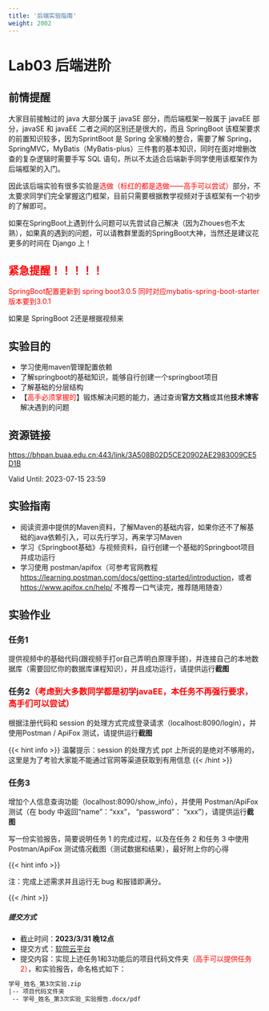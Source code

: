 ```yaml
---
title: '后端实验指南'
weight: 2002
---
```


# Lab03 后端进阶

## 前情提醒

大家目前接触过的 java 大部分属于 javaSE 部分，而后端框架一般属于 javaEE 部分，javaSE 和 javaEE 二者之间的区别还是很大的，而且 SpringBoot 该框架要求的前置知识较多，因为SprintBoot 是 Spring 全家桶的整合，需要了解 Spring，SpringMVC，MyBatis（MyBatis-plus）三件套的基本知识，同时在面对增删改查的复杂逻辑时需要手写 SQL 语句，所以不太适合后端新手同学使用该框架作为后端框架的入门。

因此该后端实验有很多实验是<span style="color: red">选做（标红的都是选做——高手可以尝试）</span>部分，不太要求同学们完全掌握这门框架，目前只需要根据教学视频对于该框架有一个初步的了解即可。

如果在SpringBoot上遇到什么问题可以先尝试自己解决（因为Zhoues也不太熟），如果真的遇到的问题，可以请教群里面的SpringBoot大神，当然还是建议花更多的时间在 Django 上！

## <span style="color: red">紧急提醒！！！！！</span>

<span style="color: red">SpringBoot配置更新到 spring boot3.0.5 同时对应mybatis-spring-boot-starter版本要到3.0.1</span>

如果是 SpringBoot 2还是根据视频来

## 实验目的

- 学习使用maven管理配置依赖
- 了解springboot的基础知识，能够自行创建一个springboot项目
- 了解基础的分层结构
- 【<span style="color: red">高手必须掌握的</span>】锻炼解决问题的能力，通过查询**官方文档**或其他**技术博客**解决遇到的问题

## 资源链接

https://bhpan.buaa.edu.cn:443/link/3A508B02D5CE20902AE2983009CE5D1B</a>

Valid Until: 2023-07-15 23:59

## 实验指南

- 阅读资源中提供的Maven资料，了解Maven的基础内容，如果你还不了解基础的java依赖引入，可以先行学习，再来学习Maven
- 学习《Springboot基础》与视频资料，自行创建一个基础的Springboot项目并成功运行
- 学习使用 postman/apifox（可参考官网教程<a href="https://learning.postman.com/docs/getting-started/introduction" target="_blank">https://learning.postman.com/docs/getting-started/introduction</a>，或者 https://www.apifox.cn/help/ 不推荐一口气读完，推荐随用随查）

## 实验作业

### 任务1

提供视频中的基础代码(跟视频手打or自己弄明白原理手搓)，并连接自己的本地数据库（需要回忆你的数据库课程知识），并且成功运行，请提供运行**截图**

### 任务2<span style="color: red">（考虑到大多数同学都是初学javaEE，本任务不再强行要求，高手们可以尝试）</span>

根据注册代码和 session 的处理方式完成登录请求（localhost:8090/login），并使用Postman / ApiFox 测试，请提供运行**截图**

{{< hint info >}}
温馨提示：session 的处理方式 ppt 上所说的是绝对不够用的，这里是为了考验大家能不能通过官网等渠道获取到有用信息
{{< /hint >}}

### 任务3

增加个人信息查询功能（localhost:8090/show_info），并使用 Postman/ApiFox 测试（在 body 中返回“name”：“xxx”， “password”： “xxx”），请提供运行**截图**

写一份实验报告，简要说明任务 1 的完成过程，以及在任务 2 和任务 3 中使用 Postman/ApiFox 测试情况截图（测试数据和结果），最好附上你的心得

{{< hint info >}}

注：完成上述需求并且运行无 bug 和报错即满分。

{{< /hint >}}

##### 提交方式

- 截止时间：**2023/3/31 晚12点**
- 提交方式：<a href="https://scs.buaa.edu.cn/" target="_blank">软院云平台</a>
- 提交内容：实现上述任务1和3功能后的项目代码文件夹<span style="color: red">（高手可以提供任务2）</span>，和实验报告，命名格式如下：


```txt
学号_姓名_第3次实验.zip
|-- 项目代码文件夹
 -- 学号_姓名_第3次实验_实验报告.docx/pdf
```

